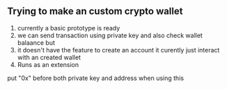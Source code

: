 ## Trying to make an custom crypto wallet

1. currently a basic prototype is ready
2. we can send transaction using private key and also check wallet balaance but
3. it doesn't have the feature to create an account it curently just interact with an created wallet
4. Runs as an extension

put "0x" before both private key and address when using this
